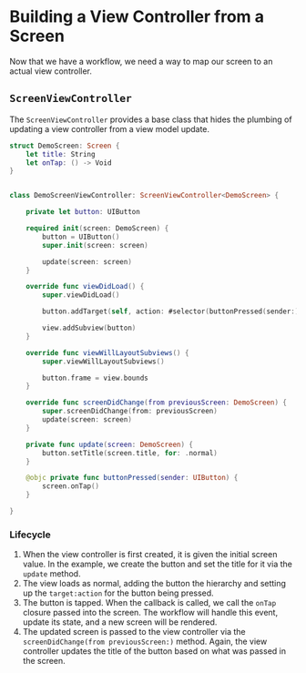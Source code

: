 # Building a View Controller from a Screen

Now that we have a workflow, we need a way to map our screen to an actual view controller.

## `ScreenViewController`

The `ScreenViewController` provides a base class that hides the plumbing of updating a view
controller from a view model update.

```swift
struct DemoScreen: Screen {
    let title: String
    let onTap: () -> Void
}


class DemoScreenViewController: ScreenViewController<DemoScreen> {

    private let button: UIButton

    required init(screen: DemoScreen) {
        button = UIButton()
        super.init(screen: screen)

        update(screen: screen)
    }

    override func viewDidLoad() {
        super.viewDidLoad()

        button.addTarget(self, action: #selector(buttonPressed(sender:)), for: .touchUpInside)

        view.addSubview(button)
    }

    override func viewWillLayoutSubviews() {
        super.viewWillLayoutSubviews()

        button.frame = view.bounds
    }

    override func screenDidChange(from previousScreen: DemoScreen) {
        super.screenDidChange(from: previousScreen)
        update(screen: screen)
    }

    private func update(screen: DemoScreen) {
        button.setTitle(screen.title, for: .normal)
    }

    @objc private func buttonPressed(sender: UIButton) {
        screen.onTap()
    }

}
```

### Lifecycle

1. When the view controller is first created, it is given the initial screen value. In the example,
   we create the button and set the title for it via the `update` method.
1. The view loads as normal, adding the button the hierarchy and setting up the `target:action` for
   the button being pressed.
1. The button is tapped. When the callback is called, we call the `onTap` closure passed into the
   screen. The workflow will handle this event, update its state, and a new screen will be rendered.
1. The updated screen is passed to the view controller via the
   `screenDidChange(from previousScreen:)` method. Again, the view controller updates the title of
   the button based on what was passed in the screen.
